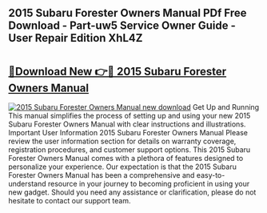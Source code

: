 ## 2015 Subaru Forester Owners Manual PDf Free Download - Part-uw5 Service Owner Guide - User Repair Edition XhL4Z

# <h2><a href="http://bc16809.oget.top/?id=2015+Subaru+Forester+Owners+Manual">🔗Download New 👉🔴 2015 Subaru Forester Owners Manual</a></h2>

[![2015 Subaru Forester Owners Manual new download](https://i.imgur.com/5g1atiW.png)](http://bc16809.oget.top/?id=2015+Subaru+Forester+Owners+Manual)
Get Up and Running This manual simplifies the process of setting up and using your new 2015 Subaru Forester Owners Manual with clear instructions and illustrations. Important User Information 2015 Subaru Forester Owners Manual Please review the user information section for details on warranty coverage, registration procedures, and customer support options. This 2015 Subaru Forester Owners Manual comes with a plethora of features designed to personalize your experience. Our expectation is that the 2015 Subaru Forester Owners Manual has been a comprehensive and easy-to-understand resource in your journey to becoming proficient in using your new gadget. Should you need any assistance or clarification, please do not hesitate to contact our support team.
